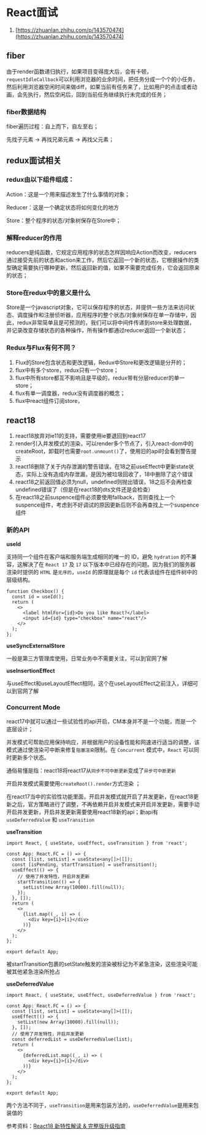 # React面试

1. [https://zhuanlan.zhihu.com/p/143570474](https://zhuanlan.zhihu.com/p/143570474)



## fiber

由于render函数递归执行，如果项目变得庞大后，会有卡顿，`requestIdleCallback`可以利用浏览器的业余时间，把任务分成一个个的小任务，然后利用浏览器空闲时间来做diff，如果当前有任务来了，比如用户的点击或者动画，会先执行，然后空闲后，回到当前任务继续执行未完成的任务；



### fiber数据结构

fiber遍历过程：自上而下，自左至右；

先找子元素 -> 再找兄弟元素 -> 再找父元素；



## redux面试相关

### redux由以下组件组成：

Action：这是一个用来描述发生了什么事情的对象；

Reducer：这是一个确定状态将如何变化的地方

Store：整个程序的状态/对象树保存在Store中；

### 解释reducer的作用

reducers是纯函数，它规定应用程序的状态怎样因响应Action而改变，reducers通过接受先前的状态和action来工作，然后它返回一个新的状态，它根据操作的类型确定需要执行哪种更新，然后返回新的值，如果不需要完成任务，它会返回原来的状态；

### Store在redux中的意义是什么

Store是一个javascript对象，它可以保存程序的状态，并提供一些方法来访问状态、调度操作和注册侦听器，应用程序的整个状态/对象树保存在单一存储中，因此，redux非常简单且是可预测的，我们可以将中间件传递到store来处理数据，并记录改变存储状态的各种操作，所有操作都通过reducer返回一个新状态；

### Redux与Flux有何不同？

1. Flux的Store包含状态和更改逻辑，Redux中Store和更改逻辑是分开的；
2. flux中有多个store，redux只有一个store；
3. flux中所有store都互不影响且是平级的，redux带有分层reducer的单一store；
4. flux有单一调度器，redux没有调度器的概念；
5. flux中react组件订阅store，



## react18

1. react18放弃对ie11的支持，需要使用ie要退回到react17
2. render引入并发模式的渲染，可以render多个节点了，引入react-dom中的createRoot，卸载时也需要`root.unmount()`了，使用旧的api时会看到警告提示
3. react18删除了关于内存泄漏的警告错误，在18之前useEffect中更新state状态，实际上没有造成内存泄漏，是因为被垃圾回收了，18中删除了这个错误
4. react18之前返回值必须为null，undefined则抛出错误，18之后不会再检查undefined错误了（但是在react18的dts文件还是会检查）
5. 在react18之前suspence组件必须要使用fallback，否则查找上一个suspence组件，考虑到不好调试的原因更新后则不会再查找上一个suspence组件

### 新的API

**useId**

支持同一个组件在客户端和服务端生成相同的唯一的 ID，避免 `hydration` 的不兼容，这解决了在 `React 17` 及 `17` 以下版本中已经存在的问题。因为我们的服务器渲染时提供的 `HTML` 是`无序的`，`useId` 的原理就是每个 `id` 代表该组件在组件树中的层级结构。

```tsx
function Checkbox() {
  const id = useId();
  return (
    <>
      <label htmlFor={id}>Do you like React?</label>
      <input id={id} type="checkbox" name="react"/>
    </>
  );
};
```

**useSyncExternalStore**   

一般是第三方管理库使用，日常业务中不需要关注，可以到官网了解



**useInsertionEffect**  

与useEffect和useLayoutEffect相同，这个在useLayoutEffect之前注入，详细可以到官网了解





### Concurrent Mode

react17中就可以通过一些试验性的api开启，CM本身并不是一个功能，而是一个底层设计；



 并发模式可帮助应用保持响应，并根据用户的设备性能和网速进行适当的调整，该模式通过使渲染可中断来修复`阻塞渲染`限制。在 `Concurrent` 模式中，`React` 可以同时更新多个状态。

通俗易懂是指：react18将react17从`同步不可中断更新`变成了`异步可中断更新`



开启并发模式需要使用`createRoot().render`方式渲染 ；

在react17当中的实验性功能里面，开启并发模式就开启了并发更新，在react18更新之后，官方策略进行了调整，不再依赖开启并发模式来开启并发更新，需要手动开启并发更新，开启并发更新需要使用react18新的api；新api有`useDeferredValue` 和 `useTransition`

**useTransition**

```tsx
import React, { useState, useEffect, useTransition } from 'react';

const App: React.FC = () => {
  const [list, setList] = useState<any[]>([]);
  const [isPending, startTransition] = useTransition();
  useEffect(() => {
    // 使用了并发特性，开启并发更新
    startTransition(() => {
      setList(new Array(10000).fill(null));
    });
  }, []);
  return (
    <>
      {list.map((_, i) => (
        <div key={i}>{i}</div>
      ))}
    </>
  );
};

export default App;
```

被startTransition包裹的setState触发的渲染被标记为不紧急渲染，这些渲染可能被其他紧急渲染所抢占



**useDeferredValue**

```tsx
import React, { useState, useEffect, useDeferredValue } from 'react';

const App: React.FC = () => {
  const [list, setList] = useState<any[]>([]);
  useEffect(() => {
    setList(new Array(10000).fill(null));
  }, []);
  // 使用了并发特性，开启并发更新
  const deferredList = useDeferredValue(list);
  return (
    <>
      {deferredList.map((_, i) => (
        <div key={i}>{i}</div>
      ))}
    </>
  );
};

export default App;
```

两个方法不同于，`useTransition`是用来包装方法的，`useDeferredValue`是用来包装值的



参考资料：[React18 新特性解读 & 完整版升级指南](https://juejin.cn/post/7094037148088664078)
